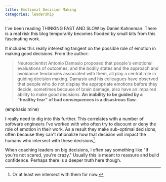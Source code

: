 ```yaml
---
title: Emotional Decision Making
categories: leadership
---
```


I've been reading THINKING FAST AND SLOW by Daniel Kahneman. There is a real risk this blog temporarily becomes flooded by small bits from this fascinating work. 

It includes this really interesting tangent on the possible role of emotion in making good decisions. From the author:

> Neuroscientist Antonio Damasio proposed that people's emotional evaluations of outcomes, and the bodily states and the approach and avoidance tendancies associated with them, all play a central role in guiding decision making. Damasio and his colleagues have observed that people who do not display the appropriate emotions before they decide, sometimes because of brain damage, also have an impaired ability to make good decisions. **An inability to be guided by a "healthy fear" of bad consequences is a disastrous flaw.**

(emphasis mine)

I really need to dig into this further. This correlates with a number of software engineers I've worked with who often try to discount or deny the role of emotion in their work. As a result they make sub-optimal decisions, often because they can't rationalize how that decision will impact the humans who intersect with these decisions[^1].

When coaching leaders on big decisions, I often say something like "If you're not scared, you're crazy." Usually this is meant to reassure and build confidence. Perhaps there is a deeper truth here though.

[^1]: Or at least we intersect with them for now.
